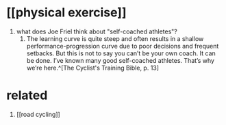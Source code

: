 # [[physical exercise]]
1. what does Joe Friel think about "self-coached athletes"?
	1. The learning curve is quite steep and often results in a shallow performance-progression curve due to poor decisions and frequent setbacks. But this is not to say you can’t be your own coach. It can be done. I’ve known many good self-coached athletes. That’s why we’re here.^[The Cyclist's Training Bible, p. 13]

# related
1. [[road cycling]]